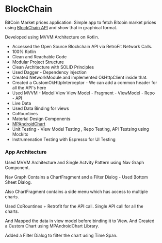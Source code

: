 # BlockChain
BitCoin Market prices application:  Simple app to fetch Bitcoin market prices using [BlockChain API](https://www.blockchain.com/charts) and show that in graphical format.  


Developed using MVVM Architecture on Kotlin.

- Accessed the Open Source Blockchain API via RetroFit Network Calls.
- 100% Kotlin
- Clean and Reachable Code
- Modular Project Structure
- Clean Architecture with SOLID Principles
- Used Dagger - Dependency injection
- Created NetworkModule and implemented OkHttpClient inside that.
- Created a CustomOkHttpInterceptor - We can add a common header for all the API's here
- Used MVVM - Model View View Model - Fragment - ViewModel - Repo - API
- Live Data
- Used Data Binding for views
- CoRountines
- Material Design Components
- [MPAndroidChart](https://github.com/PhilJay/MPAndroidChart)
- Unit Testing - View Model Testing , Repo Testing, API Testsing using Mockito
- Instrumenation Testing with Espresso for UI Testing

### App Architecture

Used MVVM Architecture and Single Actvity Pattern using Nav Graph Component.

Nav Graph Contains a ChartFragment and a Filter Dialog - Used Bottom Sheet Dialog.

Also ChartFragment contains a side menu which has access to multiple charts. 

Used CoRountines  + Retrofit for the API call. Single API call for all the charts.

And Mapped the data in view model before binding it to View. And Created a Custom Chart using MPAndroidChart Library.

Added a Filter Dialog to filter the chart using Time Span.

